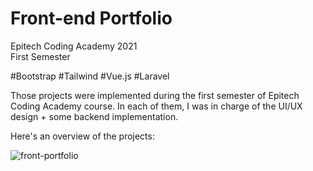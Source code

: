 # Front-end Portfolio

Epitech Coding Academy 2021<br>
First Semester

#Bootstrap #Tailwind #Vue.js #Laravel

Those projects were implemented during the first semester of Epitech Coding Academy course. In each of them, I was in charge of the UI/UX design + some backend implementation.

Here's an overview of the projects:

![front-portfolio](https://user-images.githubusercontent.com/84317349/138428936-d21249b8-5ca8-436b-afba-47448c62e21a.png)

